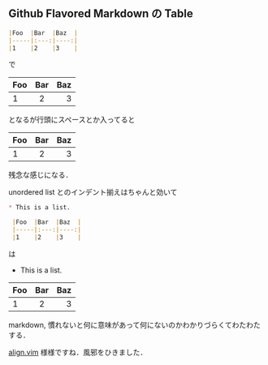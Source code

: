 Github Flavored Markdown の Table
---------------------------------

```markdown
|Foo  |Bar  |Baz  |
|-----|:---:|----:|
|1    |2    |3    |
```
で

|Foo  |Bar  |Baz  |
|-----|:---:|----:|
|1    |2    |3    |

となるが行頭にスペースとか入ってると

 |Foo  |Bar  |Baz  |
 |-----|:---:|----:|
 |1    |2    |3    |

残念な感じになる．

unordered list とのインデント揃えはちゃんと効いて

```markdown
* This is a list.

 |Foo  |Bar  |Baz  |
 |-----|:---:|----:|
 |1    |2    |3    |
```
は

* This is a list.

 |Foo  |Bar  |Baz  |
 |-----|:---:|----:|
 |1    |2    |3    |

markdown, 慣れないと何に意味があって何にないのかわかりづらくてわたわたする．

[align.vim](https://github.com/vim-scripts/Align) 様様ですね．風邪をひきました．

